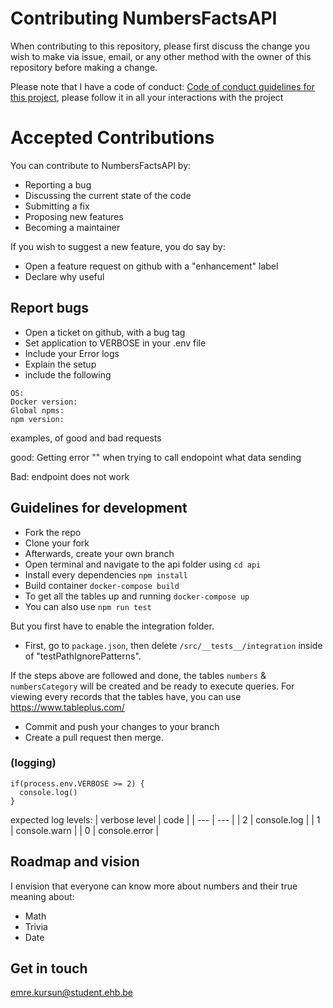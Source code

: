 # Contributing NumbersFactsAPI

When contributing to this repository, please first discuss the change you wish to make via issue,
email, or any other method with the owner of this repository before making a change. 

Please note that I have a code of conduct: [Code of conduct guidelines for this project](https://github.com/emrekursun/numbersFactsAPI/blob/main/CODE-OF-CONDUCT.md), please follow it in all your interactions with the project

# Accepted Contributions
You can contribute to NumbersFactsAPI by:

- Reporting a bug
- Discussing the current state of the code
- Submitting a fix
- Proposing new features
- Becoming a maintainer

If you wish to suggest a new feature, you do say by:

* Open a feature request on github with a "enhancement" label
* Declare why useful
## Report bugs

* Open a ticket on github, with a bug tag
* Set application to VERBOSE in your .env file
* Include your Error logs
* Explain the setup
* include the following

```
OS: 
Docker version: 
Global npms: 
npm version: 
```
examples, of good and bad requests

good: Getting error "" when trying to call endopoint
what data sending

Bad: endpoint does not work

## Guidelines for development

- Fork the repo
- Clone your fork
- Afterwards, create your own branch
- Open terminal and navigate to the api folder using `cd api`
- Install every dependencies `npm install`
- Build container `docker-compose build`
- To get all the tables up and running `docker-compose up`
- You can also use `npm run test`

But you first have to enable the integration folder.

- First, go to `package.json`, then delete  `/src/__tests__/integration` inside of "testPathIgnorePatterns".

If the steps above are followed and done, the tables `numbers` & `numbersCategory` will be created and be ready to execute queries. For viewing every records that the tables have, you can use <https://www.tableplus.com/>

- Commit and push your changes to your branch
- Create a pull request then merge.

### (logging)

```
if(process.env.VERBOSE >= 2) {
  console.log()
}
```

expected log levels:
| verbose level | code |
| --- | --- |
| 2 | console.log |
| 1 | console.warn |
| 0 | console.error |

## Roadmap and vision

I envision that everyone can know more about numbers and their true meaning about: 

- Math
- Trivia
- Date

## Get in touch

emre.kursun@student.ehb.be


